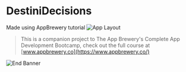 #  DestiniDecisions
Made using AppBrewery tutorial
![App Layout](Documentation/app-layout.jpeg)


>This is a companion project to The App Brewery's Complete App Development Bootcamp, check out the full course at [www.appbrewery.co](https://www.appbrewery.co/)

![End Banner](Documentation/readme-end-banner.png)
